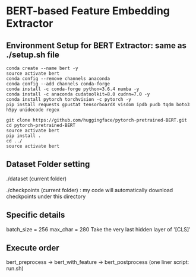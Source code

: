 # BERT-based Feature Embedding Extractor

## Environment Setup for BERT Extractor: same as ./setup.sh file
```
conda create --name bert -y
source activate bert
conda config --remove channels anaconda
conda config --add channels conda-forge
conda install -c conda-forge python=3.6.4 numba -y
conda install -c anaconda cudatoolkit=8.0 cudnn=7.0 -y
conda install pytorch torchvision -c pytorch -y
pip install requests gpustat tensorboardX visdom ipdb pudb tqdm boto3 h5py unidecode regex

git clone https://github.com/huggingface/pytorch-pretrained-BERT.git
cd pytorch-pretrained-BERT
source activate bert
pip install .
cd ../
source activate bert
```


## Dataset Folder setting

./dataset (current folder)

./checkpoints (current folder) : my code will automatically download checkpoints under this directory


## Specific details
batch_size = 256
max_char = 280
Take the very last hidden layer of '[CLS]'


## Execute order
bert_preprocess -> bert_with_feature -> bert_postprocess
(one liner script: run.sh)
